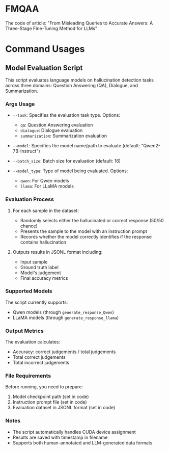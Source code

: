 # FMQAA
The code of article: "From Misleading Queries to Accurate Answers: A Three-Stage Fine-Tuning Method for LLMs"

# Command Usages

## Model Evaluation Script

This script evaluates language models on hallucination detection tasks across three domains: Question Answering (QA), Dialogue, and Summarization.

### Args Usage

- `--task`: Specifies the evaluation task type. Options:
  - `qa`: Question Answering evaluation
  - `dialogue`: Dialogue evaluation
  - `summarization`: Summarization evaluation

- `--model`: Specifies the model name/path to evaluate (default: "Qwen2-7B-Instruct")

- `--batch_size`: Batch size for evaluation (default: 16)

- `--model_type`: Type of model being evaluated. Options:
  - `qwen`: For Qwen models
  - `llama`: For LLaMA models

### Evaluation Process

1. For each sample in the dataset:
   - Randomly selects either the hallucinated or correct response (50/50 chance)
   - Presents the sample to the model with an instruction prompt
   - Records whether the model correctly identifies if the response contains hallucination

2. Outputs results in JSONL format including:
   - Input sample
   - Ground truth label
   - Model's judgement
   - Final accuracy metrics

### Supported Models

The script currently supports:
- Qwen models (through `generate_response_Qwen`)
- LLaMA models (through `generate_response_llama`)

### Output Metrics

The evaluation calculates:
- Accuracy: correct judgements / total judgements
- Total correct judgements
- Total incorrect judgements

### File Requirements

Before running, you need to prepare:
1. Model checkpoint path (set in code)
2. Instruction prompt file (set in code)
3. Evaluation dataset in JSONL format (set in code)

### Notes

- The script automatically handles CUDA device assignment
- Results are saved with timestamp in filename
- Supports both human-annotated and LLM-generated data formats
